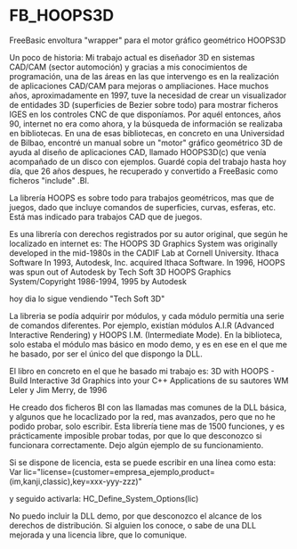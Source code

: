 # FB_HOOPS3D
FreeBasic envoltura "wrapper" para el motor gráfico geométrico HOOPS3D

Un poco de historia:
Mi trabajo actual es diseñador 3D en sistemas CAD/CAM (sector automoción) y gracias a mis conocimientos de programación, una de las áreas en las que intervengo es en la realización de aplicaciones CAD/CAM para mejoras o ampliaciones.
Hace muchos años, aproximadamente en 1997, tuve la necesidad de crear un visualizador de entidades 3D (superficies de Bezier sobre todo) para mostrar ficheros IGES en los controles CNC de que disponíamos. Por aquél entonces, años 90, internet no era como ahora, y la búsqueda de información se realizaba en bibliotecas. En una de esas bibliotecas, en concreto en una Universidad de Bilbao, encontré un manual sobre un "motor" gráfico geométrico 3D de ayuda al diseño de aplicaciones CAD, llamado HOOPS3D(c) que venía acompañado de un disco con ejemplos. Guardé copia del trabajo hasta hoy día, que 26 años despues, he recuperado y convertido a FreeBasic como ficheros "include" .BI.

La librería HOOPS es sobre todo para trabajos geométricos, mas que de juegos, dado que incluye comandos de superficies, curvas, esferas, etc. Está mas indicado para trabajos CAD que de juegos. 

Es una librería con derechos registrados por su autor original, que según he localizado en internet es:
The HOOPS 3D Graphics System was originally developed in the mid-1980s in the CADIF Lab at Cornell University. Ithaca Software
In 1993, Autodesk, Inc. acquired Ithaca Software.
In 1996, HOOPS was spun out of Autodesk by Tech Soft 3D
HOOPS Graphics System/Copyright 1986-1994, 1995 by Autodesk

hoy dia lo sigue vendiendo "Tech Soft 3D"

La libreria se podía adquirir por módulos, y cada módulo permitía una serie de comandos diferentes.
Por ejemplo, existían módulos A.I.R (Advanced Interactive Rendering)  y HOOPS I.M. (Intermediate Mode).
En la biblioteca, solo estaba el módulo mas básico en modo demo, y es en ese en el que me he basado, por ser el único del que dispongo la DLL.

El libro en concreto en el que he basado mi trabajo es:
3D with HOOPS - Build Interactive 3d Graphics into your C++ Applications de su sautores WM Leler y Jim Merry, de 1996

He creado dos ficheros BI con las llamadas mas comunes de la DLL básica, y algunos que he locaclizado por la red, mas avanzados, pero que no he podido probar, solo escribir. Esta librería tiene mas de 1500 funciones, y es prácticamente imposible probar todas, por que lo que desconozco si funcionara correctamente.
Dejo algún ejemplo de su funcionamiento.

Si se dispone de licencia, esta se puede escribir en una línea como esta:
Var lic="license=(customer=empresa_ejemplo,product=(im,kanji,classic),key=xxx-yyy-zzz)"

y seguido activarla:
HC_Define_System_Options(lic)

No puedo incluir la DLL demo, por que desconozco el alcance de los derechos de distribución. Si alguien los conoce, o sabe de una DLL mejorada y una licencia libre, que lo comunique.
